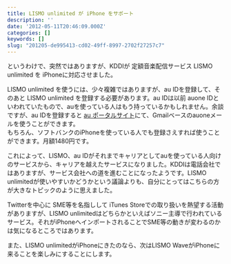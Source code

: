 ```yaml
---
title: LISMO unlimited が iPhone をサポート
description: ''
date: '2012-05-11T20:46:09.000Z'
categories: []
keywords: []
slug: "201205-de995413-cd02-49ff-8997-2702f27257c7"
---
```

というわけで、突然ではありますが、KDDIが 定額音楽配信サービス LISMO unlimited を iPhoneに対応させました。

LISMO unlimited を使うには、少々複雑ではありますが、au IDを登録して、そのあと LISMO unlimited を登録する必要があります。au IDは以前 auone IDといわれていたもので、auを使っている人はもう持っているかもしれません。余談ですが、au IDを登録すると [au ポータルサイト](http://auone.jp/)にて、Gmailベースのauoneメールを使うことができます。  
もちろん、ソフトバンクのiPhoneを使っている人でも登録さえすれば使うことができます。月額1480円です。

これによって、LISMO、au IDがそれまでキャリアとしてauを使っている人向けのサービスから、キャリアを越えたサービスになりました。KDDIは電話会社ではありますが、サービス会社への道を進むことになったようです。LISMO unlimitedが使いやすいかどうかという議論よりも、自分にとってはこちらの方が大きなトピックのように思えました。

Twitterを中心に SME等を名指しして iTunes Storeでの取り扱いを熱望する活動がありますが、LISMO unlimitedはどちらかといえばソニー主導で行われているサービス。それがiPhoneへインポートされることでSME等の動きが変わるのかは気になるところではあります。

また、LISMO unlimitedがiPhoneにきたのなら、次はLISMO WaveがiPhoneに来ることを楽しみにすることにします。